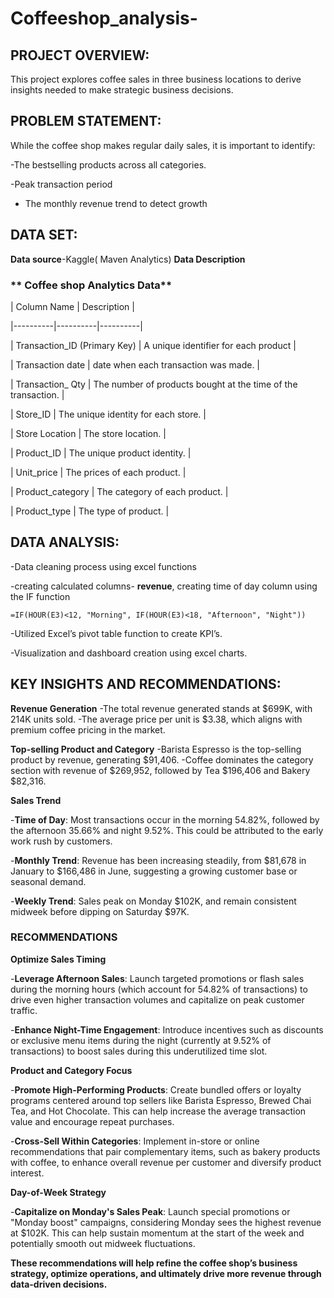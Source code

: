 # Coffeeshop_analysis-
## PROJECT OVERVIEW:
This project explores coffee sales in three business locations to derive insights needed to make strategic business decisions.

## PROBLEM STATEMENT:
While the coffee shop makes regular daily sales, it is important to identify:

-The bestselling products across all categories.

-Peak transaction period 

- The monthly revenue trend to detect growth
  
## DATA SET:
**Data source**-Kaggle( Maven Analytics)
**Data Description**

### ** Coffee shop Analytics Data**
| Column Name | Description | 

|----------|----------|----------|

| Transaction_ID (Primary Key) | A unique identifier for each product  | 

| Transaction date | date when each transaction was made. | 

| Transaction_ Qty | The number of products bought at the time of the transaction. | 

| Store_ID | The unique identity for each store. | 

| Store Location | The store location. | 

| Product_ID | The unique product identity. | 

| Unit_price | The prices of each product. | 

| Product_category | The category of each product. | 

| Product_type | The type of product. | 

## DATA ANALYSIS:
-Data cleaning  process using excel functions

-creating calculated columns- **revenue**, creating time of day column using the IF function

	=IF(HOUR(E3)<12, "Morning", IF(HOUR(E3)<18, "Afternoon", "Night"))
 
-Utilized Excel’s pivot table function to create KPI’s.

-Visualization and dashboard creation using excel charts.

## KEY INSIGHTS AND RECOMMENDATIONS:
**Revenue Generation**
-The total revenue generated stands at $699K, with 214K units sold.
-The average price per unit is $3.38, which aligns with premium coffee pricing in the market.

**Top-selling Product and Category**
-Barista Espresso is the top-selling product by revenue, generating $91,406.
-Coffee dominates the category section with revenue of $269,952, followed by Tea $196,406 and Bakery $82,316.

**Sales Trend**

-**Time of Day**: Most transactions occur in the morning 54.82%, followed by the afternoon 35.66% and night 9.52%. This could be attributed to the early work rush by customers.

-**Monthly Trend**: Revenue has been increasing steadily, from $81,678 in January to $166,486 in June, suggesting a growing customer base or seasonal demand.

-**Weekly Trend**: Sales peak on Monday $102K, and remain consistent midweek before dipping on Saturday $97K.

### RECOMMENDATIONS
**Optimize Sales Timing**

-**Leverage Afternoon Sales**: Launch targeted promotions or flash sales during the morning hours (which account for 54.82% of transactions) to drive even higher transaction volumes and capitalize on peak customer traffic.

-**Enhance Night-Time Engagement**: Introduce incentives such as discounts or exclusive menu items during the night (currently at 9.52% of transactions) to boost sales during this underutilized time slot.

**Product and Category Focus**

-**Promote High-Performing Products**: Create bundled offers or loyalty programs centered around top sellers like Barista Espresso, Brewed Chai Tea, and Hot Chocolate. This can help increase the average transaction value and encourage repeat purchases.

-**Cross-Sell Within Categories**: Implement in-store or online recommendations that pair complementary items, such as bakery products with coffee, to enhance overall revenue per customer and diversify product interest.

**Day-of-Week Strategy**

-**Capitalize on Monday's Sales Peak**: Launch special promotions or "Monday boost" campaigns, considering Monday sees the highest revenue at $102K. This can help sustain momentum at the start of the week and potentially smooth out midweek fluctuations.

**These recommendations will help refine the coffee shop’s business strategy, optimize operations, and ultimately drive more revenue through data-driven decisions.**

